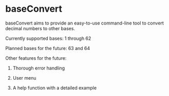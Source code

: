 # baseConvert
baseConvert aims to provide an easy-to-use command-line tool to convert decimal numbers to other bases.

Currently supported bases: 1 through 62

Planned bases for the future: 63 and 64

Other features for the future:

1) Thorough error handling

2) User menu

3) A help function with a detailed example
